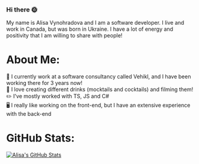 ### Hi there 🌞

My name is Alisa Vynohradova and I am a software developer. I live and work in Canada, but was born in Ukraine. I have a lot of energy and positivity that I am willing to share with people!

# About Me:
📄 I currently work at a software consultancy called Vehikl, and I have been working there for 3 years now! <br>
🍵 I love creating different drinks (mocktails and cocktails) and filming them! <br>
✏️ I've mostly worked with TS, JS and C# <br>
🖥️ I really like working on the front-end, but I have an extensive experience with the back-end <br>

# GitHub Stats:
[![Alisa's GitHub Stats](https://github-readme-stats.vercel.app/api?username=alisondraV&count_private=true&show_icons=true&theme=solarized-light&bg_color=FFF0E2&text_color=1C3A53&title_color=1C3A53&icon_color=3C9099)](https://github.com/anuraghazra/github-readme-stats)

